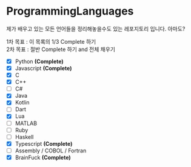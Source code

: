 # ProgrammingLanguages
제가 배우고 있는 모든 언어들을 정리해놓을수도 있는 레포지토리 입니다. 아마도?

1차 목표 : 이 목록의 1/3 Complete 하기 <br>
2차 목표 : 절반 Complete 하기 and 전체 채우기<br>

- [X] Python **(Complete)** <br>
- [X] Javascript **(Complete)** <br>
- [X] C <br>
- [X] C++ <br>
- [ ] C# <br>
- [X] Java <br>
- [X] Kotlin <br>
- [ ] Dart <br>
- [X] Lua <br>
- [ ] MATLAB <br>
- [ ] Ruby <br>
- [ ] Haskell <br>
- [X] Typescript **(Complete)** <br>
- [ ] Assembly / COBOL / Fortran <br>
- [X] BrainFuck **(Complete)** <br>
